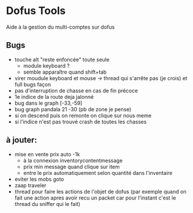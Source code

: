 # Dofus Tools

Aide à la gestion du multi-comptes sur dofus

## Bugs
- touche alt "reste enfoncée" toute seule
    - module keyboard ? 
    - semble apparaître quand shift+tab
- virer moudule keyboard et mouse -> thread qui s'arrête pas (je crois) et full bugs façon
- pas d'interruption de chasse en cas de fin précoce
- 1e indice de la route deja jalonné  
- bug dans le graph [-33,-59]
- bug graph pandala 21 -30 (pb de zone je pense)
- si on descend puis on remonte on clique sur nous meme
- si l'indice n'est pas trouvé crash de toutes les chasses

## à jouter:
- mise en vente prix auto -1k
    - à la connexion inventorycontentmessage
    - prix min message quand clique sur item
    - entre le prix automatiquement selon quantité dans l'inventaire 
- eviter les mobs goto 
- zaap traveler
- thread pour faire les actions de l'objet de dofus (par exemple quand on fait une action apres avoir recu un packet car pour l'instant c'est le thread du sniffer qui le fait)
